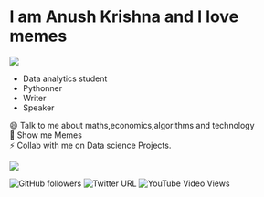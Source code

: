 #  __I am **Anush Krishna**__ and I love memes
<a href=https://github.com/TesseractCoding/NeoAlgo>
   <img src=https://img.shields.io/badge/NeoAlgo-collaborator-brightgreen>
</a>

* Data analytics student
* Pythonner
* Writer 
* Speaker

😄 Talk to me about maths,economics,algorithms and technology <br>
🔭 Show me Memes <br>
⚡ Collab with me on Data science Projects.
<br>

![](https://media.giphy.com/media/xUOwGj1jwTZq5Kh3Ko/giphy.gif)

<p>
   <a>
      <img alt="GitHub followers" src="https://img.shields.io/github/followers/anushkrishnav?label=%2B%20Follow&style=social">
   </a>
   <a>
      <img alt="Twitter URL" src="https://img.shields.io/twitter/url?style=social&url=https%3A%2F%2Ftwitter.com%2FAnush_krishna_v">      </a>
   <a>
      <img alt="YouTube Video Views" src="https://img.shields.io/youtube/views/l6nr_2gcrl8?style=social">
   </a>
</p>

<!--
**anushkrishnav/anushkrishnav** is a ✨ _special_ ✨ repository because its `README.md` (this file) appears on your GitHub profile.

Here are some ideas to get you started:

- 🔭 I’m currently working on ...
- 🌱 I’m currently learning ...
- 👯 I’m looking to collaborate on ...
- 🤔 I’m looking for help with ...
- 💬 Ask me about ...
- 📫 How to reach me: ...
- 😄 Pronouns: ...
- ⚡ Fun fact: ...
-->
